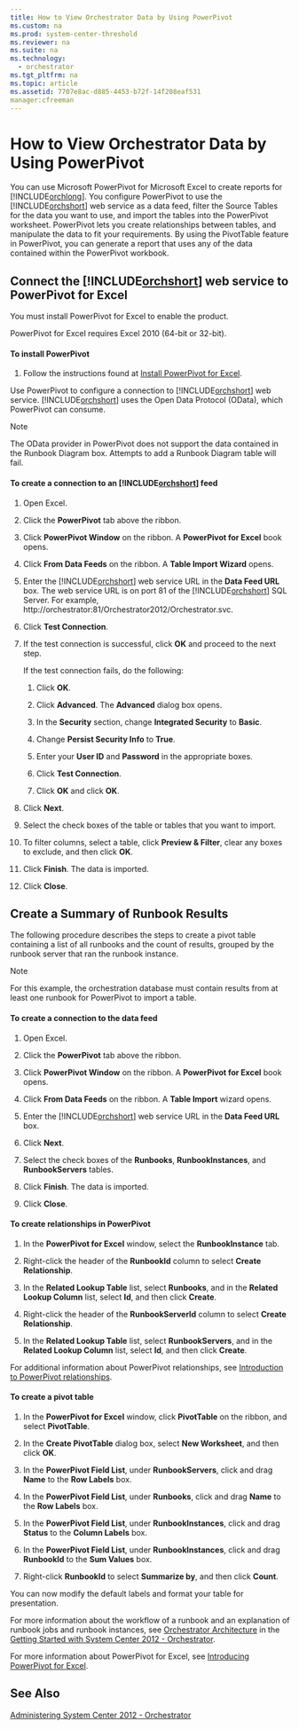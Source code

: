 ```yaml
---
title: How to View Orchestrator Data by Using PowerPivot
ms.custom: na
ms.prod: system-center-threshold
ms.reviewer: na
ms.suite: na
ms.technology: 
  - orchestrator
ms.tgt_pltfrm: na
ms.topic: article
ms.assetid: 7707e8ac-d885-4453-b72f-14f208eaf531
manager:cfreeman
---
```

# How to View Orchestrator Data by Using PowerPivot
You can use Microsoft PowerPivot for Microsoft Excel to create reports for [!INCLUDE[orchlong](../../orch/deploy//orchlong_md.md)]. You configure PowerPivot to use the [!INCLUDE[orchshort](../../om/manage//orchshort_md.md)] web service as a data feed, filter the Source Tables for the data you want to use, and import the tables into the PowerPivot worksheet. PowerPivot lets you create relationships between tables, and manipulate the data to fit your requirements. By using the PivotTable feature in PowerPivot, you can generate a report that uses any of the data contained within the PowerPivot workbook.  
  
## Connect the [!INCLUDE[orchshort](../../om/manage//orchshort_md.md)] web service to PowerPivot for Excel  
You must install PowerPivot for Excel to enable the product.  
  
PowerPivot for Excel requires Excel 2010 \(64\-bit or 32\-bit\).  
  
#### To install PowerPivot  
  
1.  Follow the instructions found at [Install PowerPivot for Excel](http://go.microsoft.com/fwlink/p/?LinkID=184678).  
  
Use PowerPivot to configure a connection to [!INCLUDE[orchshort](../../om/manage//orchshort_md.md)] web service. [!INCLUDE[orchshort](../../om/manage//orchshort_md.md)] uses the Open Data Protocol \(OData\), which PowerPivot can consume.  
  
> [!NOTE]  
> The OData provider in PowerPivot does not support the data contained in the Runbook Diagram box. Attempts to add a Runbook Diagram table will fail.  
  
#### To create a connection to an [!INCLUDE[orchshort](../../om/manage//orchshort_md.md)] feed  
  
1.  Open Excel.  
  
2.  Click the **PowerPivot** tab above the ribbon.  
  
3.  Click **PowerPivot Window** on the ribbon. A **PowerPivot for Excel** book opens.  
  
4.  Click **From Data Feeds** on the ribbon. A **Table Import Wizard** opens.  
  
5.  Enter the [!INCLUDE[orchshort](../../om/manage//orchshort_md.md)] web service URL in the **Data Feed URL** box. The web service URL is on port 81 of the [!INCLUDE[orchshort](../../om/manage//orchshort_md.md)] SQL Server. For example, http:\/\/orchestrator:81\/Orchestrator2012\/Orchestrator.svc.  
  
6.  Click **Test Connection**.  
  
7.  If the test connection is successful, click **OK** and proceed to the next step.  
  
    If the test connection fails, do the following:  
  
    1.  Click **OK**.  
  
    2.  Click **Advanced**. The **Advanced** dialog box opens.  
  
    3.  In the **Security** section, change **Integrated Security** to **Basic**.  
  
    4.  Change **Persist Security Info** to **True**.  
  
    5.  Enter your **User ID** and **Password** in the appropriate boxes.  
  
    6.  Click **Test Connection**.  
  
    7.  Click **OK** and click **OK**.  
  
8.  Click **Next**.  
  
9. Select the check boxes of the table or tables that you want to import.  
  
10. To filter columns, select a table, click **Preview & Filter**, clear any boxes to exclude, and then click **OK**.  
  
11. Click **Finish**. The data is imported.  
  
12. Click **Close**.  
  
## Create a Summary of Runbook Results  
The following procedure describes the steps to create a pivot table containing a list of all runbooks and the count of results, grouped by the runbook server that ran the runbook instance.  
  
> [!NOTE]  
> For this example, the orchestration database must contain results from at least one runbook for PowerPivot to import a table.  
  
#### To create a connection to the data feed  
  
1.  Open Excel.  
  
2.  Click the **PowerPivot** tab above the ribbon.  
  
3.  Click **PowerPivot Window** on the ribbon. A **PowerPivot for Excel** book opens.  
  
4.  Click **From Data Feeds** on the ribbon. A **Table Import** wizard opens.  
  
5.  Enter the [!INCLUDE[orchshort](../../om/manage//orchshort_md.md)] web service URL in the **Data Feed URL** box.  
  
6.  Click **Next**.  
  
7.  Select the check boxes of the **Runbooks**, **RunbookInstances**, and **RunbookServers** tables.  
  
8.  Click **Finish**. The data is imported.  
  
9. Click **Close**.  
  
#### To create relationships in PowerPivot  
  
1.  In the **PowerPivot for Excel** window, select the **RunbookInstance** tab.  
  
2.  Right\-click the header of the **RunbookId** column to select **Create Relationship**.  
  
3.  In the **Related Lookup Table** list, select **Runbooks**, and in the **Related Lookup Column** list, select **Id**, and then click **Create**.  
  
4.  Right\-click the header of the **RunbookServerId** column to select **Create Relationship**.  
  
5.  In the **Related Lookup Table** list, select **RunbookServers**, and in the **Related Lookup Column** list, select **Id**, and then click **Create**.  
  
For additional information about PowerPivot relationships, see [Introduction to PowerPivot relationships](http://go.microsoft.com/fwlink/p/?LinkId=224794).  
  
#### To create a pivot table  
  
1.  In the **PowerPivot for Excel** window, click **PivotTable** on the ribbon, and select **PivotTable**.  
  
2.  In the **Create PivotTable** dialog box, select **New Worksheet**, and then click **OK**.  
  
3.  In the **PowerPivot Field List**, under **RunbookServers**, click and drag **Name** to the **Row Labels** box.  
  
4.  In the **PowerPivot Field List**, under **Runbooks**, click and drag **Name** to the **Row Labels** box.  
  
5.  In the **PowerPivot Field List**, under **RunbookInstances**, click and drag **Status** to the **Column Labels** box.  
  
6.  In the **PowerPivot Field List**, under **RunbookInstances**, click and drag **RunbookId** to the **Sum Values** box.  
  
7.  Right\-click **RunbookId** to select **Summarize by**, and then click **Count**.  
  
You can now modify the default labels and format your table for presentation.  
  
For more information about the workflow of a runbook and an explanation of runbook jobs and runbook instances, see [Orchestrator Architecture](../../orch/getstarted/Orchestrator-Architecture.md) in the [Getting Started with System Center 2012 - Orchestrator](../../orch/getstarted/Getting-Started-with-System-Center-2012---Orchestrator.md).  
  
For more information about PowerPivot for Excel, see [Introducing PowerPivot for Excel](http://go.microsoft.com/fwlink/p/?LinkID=187006).  
  
## See Also  
[Administering System Center 2012 - Orchestrator](../../orch/manage/Administering-System-Center-2012---Orchestrator.md)  
  

